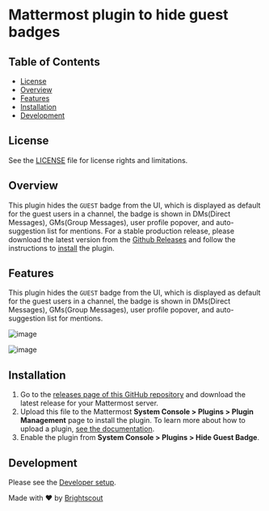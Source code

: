 # Mattermost plugin to hide guest badges
## Table of Contents
- [License](#license)
- [Overview](#overview)
- [Features](#features)
- [Installation](#installation)
- [Development](#development)

## License

See the [LICENSE](./LICENSE) file for license rights and limitations.

## Overview

This plugin hides the `GUEST` badge from the UI, which is displayed as default for the guest users in a channel, the badge is shown in DMs(Direct Messages), GMs(Group Messages), user profile popover, and auto-suggestion list for mentions. For a stable production release, please download the latest version from the [Github Releases](https://github.com/Brightscout/mattermost-plugin-hide-guest-badge/releases) and follow the instructions to [install](#installation) the plugin.

## Features

This plugin hides the `GUEST` badge from the UI, which is displayed as default for the guest users in a channel, the badge is shown in DMs(Direct Messages), GMs(Group Messages), user profile popover, and auto-suggestion list for mentions.

![image](https://github.com/Brightscout/mattermost-plugin-hide-guest-badge/assets/72438220/4d98b683-268f-4695-abb9-4abb98468293)

![image](https://github.com/Brightscout/mattermost-plugin-hide-guest-badge/assets/72438220/b4581a0c-1b83-430f-9da6-e9217d0b700e)

## Installation

1. Go to the [releases page of this GitHub repository](https://github.com/Brightscout/mattermost-plugin-hide-guest-badge/releases) and download the latest release for your Mattermost server.
2. Upload this file to the Mattermost **System Console > Plugins > Plugin Management** page to install the plugin. To learn more about how to upload a plugin, [see the documentation](https://docs.mattermost.com/administration/plugins.html#plugin-uploads).
3. Enable the plugin from **System Console > Plugins > Hide Guest Badge**.

## Development

Please see the [Developer setup](docs/developer_docs.md).

Made with &#9829; by [Brightscout](https://www.brightscout.com)
